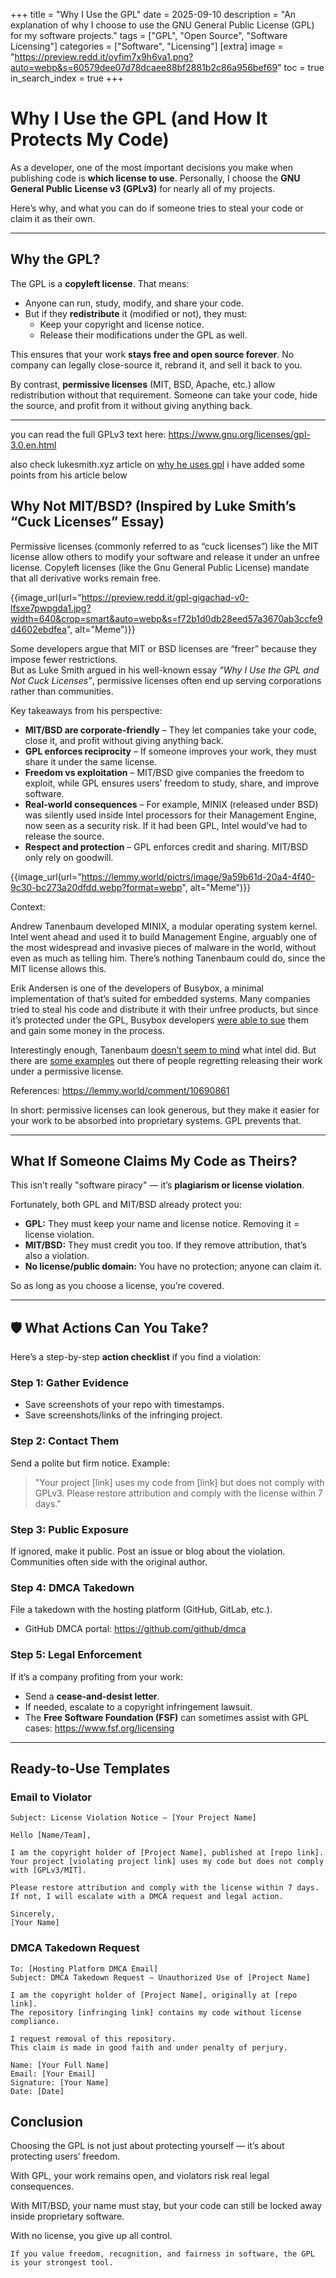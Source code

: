 +++
title = "Why I Use the GPL"
date = 2025-09-10
description = "An explanation of why I choose to use the GNU General Public License (GPL) for my software projects."
tags = ["GPL", "Open Source", "Software Licensing"]
categories = ["Software", "Licensing"]
[extra]
image = "https://preview.redd.it/oyfim7x9h6va1.png?auto=webp&s=60579dee07d78dcaee88bf2881b2c86a956bef69"
  toc = true
in_search_index = true
+++

# Why I Use the GPL (and How It Protects My Code)

As a developer, one of the most important decisions you make when publishing code is **which license to use**. Personally, I choose the **GNU General Public License v3 (GPLv3)** for nearly all of my projects.  

Here’s why, and what you can do if someone tries to steal your code or claim it as their own.  

---

## Why the GPL?
The GPL is a **copyleft license**. That means:

- Anyone can run, study, modify, and share your code.  
- But if they **redistribute** it (modified or not), they must:  
  - Keep your copyright and license notice.  
  - Release their modifications under the GPL as well.  

This ensures that your work **stays free and open source forever**. No company can legally close-source it, rebrand it, and sell it back to you.  

By contrast, **permissive licenses** (MIT, BSD, Apache, etc.) allow redistribution without that requirement. Someone can take your code, hide the source, and profit from it without giving anything back.  

---

you can read the full GPLv3 text here:
https://www.gnu.org/licenses/gpl-3.0.en.html

also check lukesmith.xyz article on
[why he uses gpl](https://lukesmith.xyz/articles/why-i-use-the-gpl-and-not-cuck-licenses/)
i have added some points from his article below 


## Why Not MIT/BSD? (Inspired by Luke Smith’s “Cuck Licenses” Essay)

Permissive licenses (commonly referred to as “cuck licenses”) like the MIT license allow others to modify your software and release it under an unfree license. Copyleft licenses (like the Gnu General Public License) mandate that all derivative works remain free.



{{image_url(url="https://preview.redd.it/gpl-gigachad-v0-lfsxe7pwpgda1.jpg?width=640&crop=smart&auto=webp&s=f72b1d0db28eed57a3670ab3ccfe9d4602ebdfea", alt="Meme")}}



Some developers argue that MIT or BSD licenses are “freer” because they impose fewer restrictions.  
But as Luke Smith argued in his well-known essay *“Why I Use the GPL and Not Cuck Licenses”*, permissive licenses often end up serving corporations rather than communities.  

Key takeaways from his perspective:  

- **MIT/BSD are corporate-friendly** – They let companies take your code, close it, and profit without giving anything back.  
- **GPL enforces reciprocity** – If someone improves your work, they must share it under the same license.  
- **Freedom vs exploitation** – MIT/BSD give companies the freedom to exploit, while GPL ensures users’ freedom to study, share, and improve software.  
- **Real-world consequences** – For example, MINIX (released under BSD) was silently used inside Intel processors for their Management Engine, now seen as a security risk. If it had been GPL, Intel would’ve had to release the source.  
- **Respect and protection** – GPL enforces credit and sharing. MIT/BSD only rely on goodwill.  


{{image_url(url="https://lemmy.world/pictrs/image/9a59b61d-20a4-4f40-9c30-bc273a20dfdd.webp?format=webp", alt="Meme")}}

Context:

Andrew Tanenbaum developed MINIX, a modular operating system kernel. Intel went ahead and used it to build Management Engine, arguably one of the most widespread and invasive pieces of malware in the world, without even as much as telling him. There’s nothing Tanenbaum could do, since the MIT license allows this.

Erik Andersen is one of the developers of Busybox, a minimal implementation of that’s suited for embedded systems. Many companies tried to steal his code and distribute it with their unfree products, but since it’s protected under the GPL, Busybox developers [were able to sue](https://en.wikipedia.org/wiki/BusyBox#GPL_lawsuits) them and gain some money in the process.

Interestingly enough, Tanenbaum [doesn’t seem to mind](https://www.cs.vu.nl/~ast/intel/) what intel did. But there are [some examples](https://donatstudios.com/License-Grumbles) out there of people regretting releasing their work under a permissive license.


References:
https://lemmy.world/comment/10690861

In short: permissive licenses can look generous, but they make it easier for your work to be absorbed into proprietary systems. GPL prevents that.  

---

## What If Someone Claims My Code as Theirs?
This isn’t really "software piracy" — it’s **plagiarism or license violation**.  

Fortunately, both GPL and MIT/BSD already protect you:

- **GPL:** They must keep your name and license notice. Removing it = license violation.  
- **MIT/BSD:** They must credit you too. If they remove attribution, that’s also a violation.  
- **No license/public domain:** You have no protection; anyone can claim it.  

So as long as you choose a license, you’re covered.  

---

## 🛡️ What Actions Can You Take?

Here’s a step-by-step **action checklist** if you find a violation:  

### Step 1: Gather Evidence
- Save screenshots of your repo with timestamps.  
- Save screenshots/links of the infringing project.  

### Step 2: Contact Them
Send a polite but firm notice. Example:

> "Your project [link] uses my code from [link] but does not comply with GPLv3. Please restore attribution and comply with the license within 7 days."

### Step 3: Public Exposure
If ignored, make it public. Post an issue or blog about the violation. Communities often side with the original author.  

### Step 4: DMCA Takedown
File a takedown with the hosting platform (GitHub, GitLab, etc.).  
- GitHub DMCA portal: https://github.com/github/dmca  

### Step 5: Legal Enforcement
If it’s a company profiting from your work:  
- Send a **cease-and-desist letter**.  
- If needed, escalate to a copyright infringement lawsuit.  
- The **Free Software Foundation (FSF)** can sometimes assist with GPL cases: https://www.fsf.org/licensing  

---

## Ready-to-Use Templates

### Email to Violator
```text
Subject: License Violation Notice – [Your Project Name]

Hello [Name/Team],

I am the copyright holder of [Project Name], published at [repo link].  
Your project [violating project link] uses my code but does not comply with [GPLv3/MIT].  

Please restore attribution and comply with the license within 7 days.  
If not, I will escalate with a DMCA request and legal action.  

Sincerely,  
[Your Name]
```
### DMCA Takedown Request
```text
To: [Hosting Platform DMCA Email]
Subject: DMCA Takedown Request – Unauthorized Use of [Project Name]

I am the copyright holder of [Project Name], originally at [repo link].  
The repository [infringing link] contains my code without license compliance.  

I request removal of this repository.  
This claim is made in good faith and under penalty of perjury.  

Name: [Your Full Name]  
Email: [Your Email]  
Signature: [Your Name]
Date: [Date]
```
## Conclusion

Choosing the GPL is not just about protecting yourself — it’s about protecting users’ freedom.

With GPL, your work remains open, and violators risk real legal consequences.

With MIT/BSD, your name must stay, but your code can still be locked away inside proprietary software.

With no license, you give up all control.

```
If you value freedom, recognition, and fairness in software, the GPL is your strongest tool.
```


